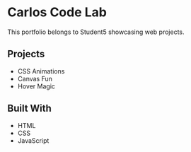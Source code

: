 # Carlos Code Lab

This portfolio belongs to Student5 showcasing web projects.

## Projects
- CSS Animations
- Canvas Fun
- Hover Magic

## Built With
- HTML
- CSS
- JavaScript
